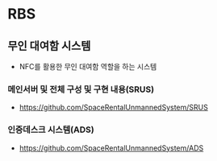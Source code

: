 # RBS

## 무인 대여함 시스템
* NFC를 활용한 무인 대여함 역할을 하는 시스템

### 메인서버 및 전체 구성 및 구현 내용(SRUS)
* https://github.com/SpaceRentalUnmannedSystem/SRUS
### 인증데스크 시스템(ADS)
* https://github.com/SpaceRentalUnmannedSystem/ADS
